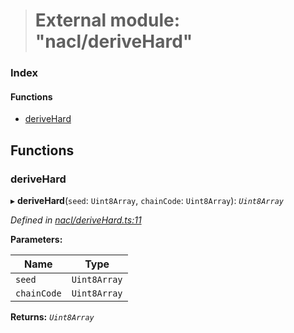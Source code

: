 > # External module: "nacl/deriveHard"

### Index

#### Functions

* [deriveHard](_nacl_derivehard_.md#derivehard)

## Functions

###  deriveHard

▸ **deriveHard**(`seed`: `Uint8Array`, `chainCode`: `Uint8Array`): *`Uint8Array`*

*Defined in [nacl/deriveHard.ts:11](https://github.com/polkadot-js/common/blob/5aea366/packages/util-crypto/src/nacl/deriveHard.ts#L11)*

**Parameters:**

Name | Type |
------ | ------ |
`seed` | `Uint8Array` |
`chainCode` | `Uint8Array` |

**Returns:** *`Uint8Array`*